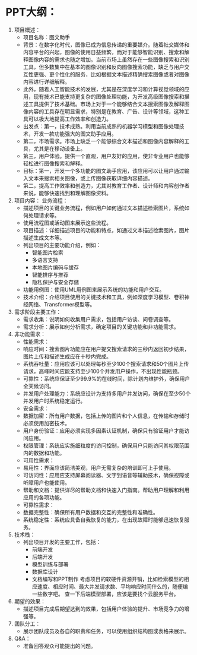 # PPT大纲：

1. 项目概述：
    - 项目名称：图文助手
    - 背景：在数字化时代，图像已成为信息传递的重要媒介。随着社交媒体和内容平台的兴起，图像的使用日益频繁，而对于能够智能识别、搜索和解释图像内容的需求也随之增加。当前市场上虽然存在一些图像搜索和识别工具，但多数集中在基本的图像识别和反向图像搜索功能，缺乏与用户交互性更强、更个性化的服务，比如根据文本描述精确搜索图像或者对图像内容进行详细解释。
    - 此外，随着人工智能技术的发展，尤其是在深度学习和计算视觉领域的应用，现有技术已能支持更复杂的图像处理功能，为开发高级图像搜索和描述工具提供了技术基础。市场上对于一个能够结合文本搜索图像及解释图像内容的工具存在明显需求，特别是在教育、广告、设计等领域，这种工具可以极大地提高工作效率和创造力。
    - 出发点：第一，技术成熟。利用当前成熟的机器学习模型和图像处理技术，开发一款功能强大的图文助手应用。
    - 第二，市场需求。市场上缺乏一个能够综合文本描述和图像内容解释的工具，尤其是在移动设备上。
    - 第三，用户体验。提供一个直观，用户友好的应用，使非专业用户也能够轻松进行图像搜索和解释。
    - 目标：第一，开发一个多功能的图文助手应用，该应用可以让用户通过输入文本来搜索相关图像，或上传图像获取详细内容描述。
    - 第二，提高工作效率和创造力，尤其对教育工作者、设计师和内容创作者来说，能够快速找到和理解图像资料。
2. 项目内容：
业务流程：
    - 描述项目的关键业务流程，例如用户如何通过文本描述检索图片，系统如何处理请求等。
    - 使用流程图或活动图来展示这些流程。
    - 项目描述：详细描述项目的功能和特点，如通过文本描述检索图片，图片描述生成文本等。
    - 列出项目的主要功能介绍，例如：
        - 智能图片检索
        - 多语言支持
        - 本地图片编码与缓存
        - 智能排序与推荐
        - 隐私保护与安全存储
    - 功能用例图：使用UML用例图来展示系统的功能和用户交互。
    - 技术介绍：介绍项目使用的关键技术和工具，例如深度学习模型、卷积神经网络、Transformer模型等。
3. 需求阶段主要工作：
    - 需求收集：说明如何收集用户需求，包括用户访谈、问卷调查等。
    - 需求分析：展示如何分析需求，确定项目的关键功能和非功能需求。
4. 非功能需求：
    - 性能需求：
    - 响应时间：搜索图片功能应在用户提交搜索请求的三秒内返回初步结果，图片上传和描述生成应在十秒内完成。
    - 系统吞吐量：应用应该可以处理每秒至少100个搜索请求和50个图片上传请求，高峰时间应能支持至少100个并发用户操作，不出现性能瓶颈。
    - 可靠性：系统应保证至少99.9%的在线时间，除计划内维护外，确保用户全天候访问。
    - 并发用户处理能力：系统应设计为支持多用户并发访问，确保在至少50个并发用户时系统稳定运行。
    - 安全需求：
    - 数据加密：所有用户数据，包括上传的图片和个人信息，在传输和存储时必须使用加密技术。
    - 用户身份验证：应用必须实现多因素认证机制，确保只有验证用户才能访问应用。
    - 权限管理：系统应实施细粒度的访问控制，确保用户只能访问其权限范围内的数据和功能。
    - 可用性需求：
    - 易用性：界面应该简洁美观，用户无需复杂的培训即可上手使用。
    - 可访问性：应用应支持屏幕阅读器、文字到语音等辅助技术，确保视障或听障用户也能使用。
    - 帮助和文档：提供详尽的帮助文档和快速入门指南。帮助用户理解和利用应用的各项功能。
    - 可靠性需求：
    - 数据完整性：确保所有用户数据和交互的完整性和准确性。
    - 系统稳定性：系统应具备自我恢复的能力，在出现故障时能够迅速恢复服务。
5. 技术栈：
    - 列出项目开发的主要工作，包括：
        - 前端开发
        - 后端开发
        - 模型训练与部署
        - 数据库设计
        - 文档编写和PPT制作
    考虑项目的软硬件资源开销，比如检索模型的相应速度、相应时间、最大并发请求数、平均响应时间什么的，随便编一些数字吧。
    查一下后端模型部署，应该是要找个云服务平台。
6. 期望的效果：
    - 描述项目完成后期望达到的效果，包括用户体验的提升、市场竞争力的增强等。
7. 团队分工：
    - 展示团队成员及各自的职责和任务，可以使用组织结构图或表格来展示。
8. Q&A：
    - 准备回答观众可能提出的问题。

